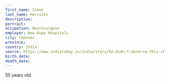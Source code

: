 ```yaml
---
first_name: Simon
last_name: Hercules
description: 
portrait: 
occupation: Neurosurgeon
employer: New Hope Hospitals
city: Chennai
province: 
country: India
source: https://www.indiatoday.in/india/story/he-didn-t-deserve-this-chennai-doctor-shares-trauma-of-having-to-bury-friend-who-was-denied-burial-by-mob-1669172-2020-04-21
birth_date: 
death_date: 
---
```


55 years old.
